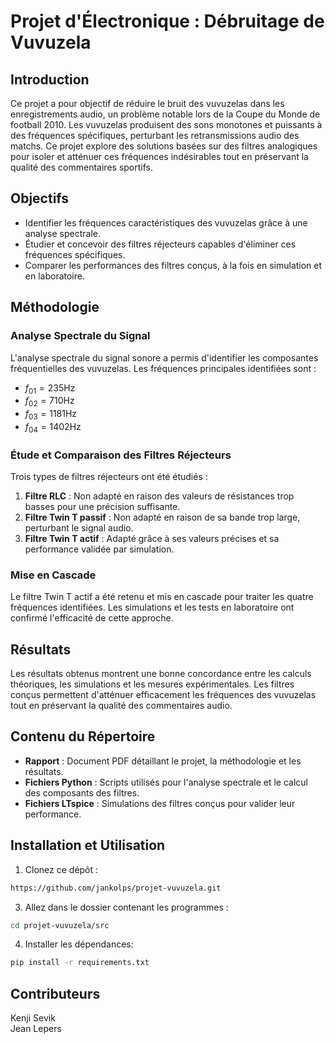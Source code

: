 # Projet d'Électronique : Débruitage de Vuvuzela

## Introduction

Ce projet a pour objectif de réduire le bruit des vuvuzelas dans les enregistrements audio, un problème notable lors de la Coupe du Monde de football 2010. Les vuvuzelas produisent des sons monotones et puissants à des fréquences spécifiques, perturbant les retransmissions audio des matchs. Ce projet explore des solutions basées sur des filtres analogiques pour isoler et atténuer ces fréquences indésirables tout en préservant la qualité des commentaires sportifs.

## Objectifs

- Identifier les fréquences caractéristiques des vuvuzelas grâce à une analyse spectrale.
- Étudier et concevoir des filtres réjecteurs capables d'éliminer ces fréquences spécifiques.
- Comparer les performances des filtres conçus, à la fois en simulation et en laboratoire.

## Méthodologie

### Analyse Spectrale du Signal

L'analyse spectrale du signal sonore a permis d'identifier les composantes fréquentielles des vuvuzelas. Les fréquences principales identifiées sont :

- $f_{01} = 235 \text{Hz}$
- $f_{02} = 710 \text{Hz}$
- $f_{03} = 1181 \text{Hz}$
- $f_{04} = 1402 \text{Hz}$

### Étude et Comparaison des Filtres Réjecteurs

Trois types de filtres réjecteurs ont été étudiés :

1. **Filtre RLC** : Non adapté en raison des valeurs de résistances trop basses pour une précision suffisante.
2. **Filtre Twin T passif** : Non adapté en raison de sa bande trop large, perturbant le signal audio.
3. **Filtre Twin T actif** : Adapté grâce à ses valeurs précises et sa performance validée par simulation.

### Mise en Cascade

Le filtre Twin T actif a été retenu et mis en cascade pour traiter les quatre fréquences identifiées. Les simulations et les tests en laboratoire ont confirmé l'efficacité de cette approche.

## Résultats

Les résultats obtenus montrent une bonne concordance entre les calculs théoriques, les simulations et les mesures expérimentales. Les filtres conçus permettent d'atténuer efficacement les fréquences des vuvuzelas tout en préservant la qualité des commentaires audio.

## Contenu du Répertoire

- **Rapport** : Document PDF détaillant le projet, la méthodologie et les résultats.
- **Fichiers Python** : Scripts utilisés pour l'analyse spectrale et le calcul des composants des filtres.
- **Fichiers LTspice** : Simulations des filtres conçus pour valider leur performance.

## Installation et Utilisation

1. Clonez ce dépôt :
```bash
https://github.com/jankolps/projet-vuvuzela.git
```

3. Allez dans le dossier contenant les programmes :
```bash
cd projet-vuvuzela/src
```

4. Installer les dépendances:
```bash
pip install -r requirements.txt
```

## Contributeurs

Kenji Sevik\
Jean Lepers
